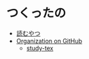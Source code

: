 # つくったの

- [読むやつ](/yomuyatu/)
- [Organization on GitHub](https://github.com/PMOB)
  - [study-tex](https://github.com/PMOB/study-tex)
